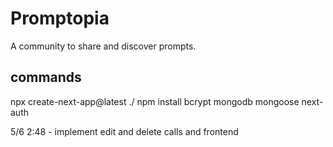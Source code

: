 # Promptopia
A community to share and discover prompts.

## commands
npx create-next-app@latest ./
npm install bcrypt mongodb mongoose next-auth

5/6 2:48 - implement edit and delete calls and frontend